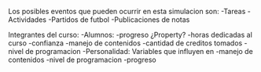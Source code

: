 Los posibles eventos que pueden ocurrir en esta simulacion son:
	-Tareas
	-Actividades
	-Partidos de futbol 
	-Publicaciones de notas

Integrantes del curso:
	-Alumnos:
		-progreso ¿Property?
		-horas dedicadas al curso
		-confianza
		-manejo de contenidos
		-cantidad de creditos tomados
		-nivel de programacion
		-Personalidad:
			Variables que influyen en 
			-manejo de contenidos
			-nivel de programacion
			-progreso

